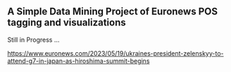 ##  A Simple Data Mining Project of Euronews POS tagging and visualizations



Still in Progress ... 





https://www.euronews.com/2023/05/19/ukraines-president-zelenskyy-to-attend-g7-in-japan-as-hiroshima-summit-begins



 